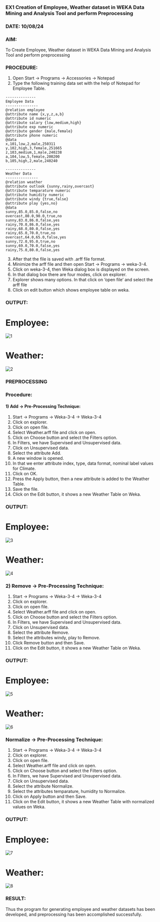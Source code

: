 ### EX1 Creation of Employee, Weather dataset in WEKA Data Mining and Analysis Tool and perform Preprocessing
### DATE: 10/08/24
### AIM: 
  To Create Employee, Weather dataset in WEKA Data Mining and Analysis Tool and perform preprocessing
### PROCEDURE: 
1) Open Start -> Programs -> Accessories -> Notepad
2) Type the following training data set with the help of Notepad for Employee Table.

```
--------------
Employee Data
---------------
@relation employee
@attribute name {x,y,z,a,b}
@attribute id numeric
@attribute salary {low,medium,high}
@attribute exp numeric
@attribute gender {male,female}
@attribute phone numeric
@data
x,101,low,2,male,250311
y,102,high,3,female,251665
z,103,medium,1,male,240238
a,104,low,5,female,200200
b,105,high,2,male,240240

--------------
Weather Data
---------------
@relation weather
@attribute outlook {sunny,rainy,overcast}
@attribute temparature numeric
@attribute humidity numeric
@attribute windy {true,false}
@attribute play {yes,no}
@data
sunny,85.0,85.0,false,no
overcast,80.0,90.0,true,no
sunny,83.0,86.0,false,yes
rainy,70.0,86.0,false,yes
rainy,68.0,80.0,false,yes
rainy,65.0,70.0,true,no
overcast,64.0,65.0,false,yes
sunny,72.0,95.0,true,no
sunny,69.0,70.0,false,yes
rainy,75.0,80.0,false,yes
```
3) After that the file is saved with .arff file format.
4) Minimize the arff file and then open Start -> Programs -> weka-3-4.
5) Click on weka-3-4, then Weka dialog box is displayed on the screen.
6) In that dialog box there are four modes, click on explorer.
7) Explorer shows many options. In that click on ‘open file’ and select the arff file
8) Click on edit button which shows employee table on weka.

### OUTPUT:
# Employee:
![1](https://github.com/21005688/WDM_EXP1/assets/94747031/2588db53-2dfe-44d5-ae76-fb9b8b6ffbf7)

# Weather:
![2](https://github.com/21005688/WDM_EXP1/assets/94747031/6acc4bb6-bef8-4902-a057-8755cb3cd2c5)


### PREPROCESSING
### Procedure:
#### 1) Add -> Pre-Processing Technique:
1) Start -> Programs -> Weka-3-4 -> Weka-3-4
2) Click on explorer.
3) Click on open file.
4) Select Weather.arff file and click on open.
5) Click on Choose button and select the Filters option.
6) In Filters, we have Supervised and Unsupervised data.
7) Click on Unsupervised data.
8) Select the attribute Add.
9) A new window is opened.
10) In that we enter attribute index, type, data format, nominal label values for Climate.
11) Click on OK.
12) Press the Apply button, then a new attribute is added to the Weather Table.
13) Save the file.
14) Click on the Edit button, it shows a new Weather Table on Weka.

### OUTPUT:
# Employee:
![3](https://github.com/21005688/WDM_EXP1/assets/94747031/e6483413-8b4a-46db-8d20-f02a17e01a7d)
# Weather:
![4](https://github.com/21005688/WDM_EXP1/assets/94747031/43606625-dd80-4ec7-b123-7f1b92667457)



### 2) Remove -> Pre-Processing Technique:

1) Start -> Programs -> Weka-3-4 -> Weka-3-4
2) Click on explorer.
3) Click on open file.
4) Select Weather.arff file and click on open.
5) Click on Choose button and select the Filters option.
6) In Filters, we have Supervised and Unsupervised data.
7) Click on Unsupervised data.
8) Select the attribute Remove.
9) Select the attributes windy, play to Remove.
10) Click Remove button and then Save.
11) Click on the Edit button, it shows a new Weather Table on Weka.

### OUTPUT:
# Employee:
![5](https://github.com/21005688/WDM_EXP1/assets/94747031/660a9175-6be5-4489-aebb-ecb3e1ffb222)
# Weather:
![6](https://github.com/21005688/WDM_EXP1/assets/94747031/a996ef30-f4d1-4473-ac54-757b1947141b)


### Normalize -> Pre-Processing Technique:

1) Start -> Programs -> Weka-3-4 -> Weka-3-4
2) Click on explorer.
3) Click on open file.
4) Select Weather.arff file and click on open.
5) Click on Choose button and select the Filters option.
6) In Filters, we have Supervised and Unsupervised data.
7) Click on Unsupervised data.
8) Select the attribute Normalize.
9) Select the attributes temparature, humidity to Normalize.
10) Click on Apply button and then Save.
11) Click on the Edit button, it shows a new Weather Table with normalized values on Weka.

### OUTPUT:
# Employee:
![7](https://github.com/21005688/WDM_EXP1/assets/94747031/11d845df-45b9-44e6-acd2-5469948e7a4f)
# Weather:

![8](https://github.com/21005688/WDM_EXP1/assets/94747031/7f0f3030-9ac9-48ca-a2ca-564c67d8793c)


### RESULT: 
  Thus the program for generating employee and weather datasets has been developed, and preprocessing has been accomplished successfully.
